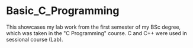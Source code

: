 # Basic_C_Programming
This showcases my lab work from the first semester of my BSc degree, which was taken in the "C Programming" course. C and C++ were used in sessional course (Lab).
